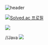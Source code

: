 ![header](https://capsule-render.vercel.app/api?type=waving&color=ffaca3&height=300&section=header&text=Lichi%20GitHub&animation=twinkling&fontSize=90&fontColor=ffffff)
<!--
**Lichi59/Lichi59** is a ✨ _special_ ✨ repository because its `README.md` (this file) appears on your GitHub profile.
- 🔭 I’m currently working on ...
- 🌱 I’m currently learning ...
- 👯 I’m looking to collaborate on ...
- 🤔 I’m looking for help with ...
- 💬 Ask me about ...
- 📫 How to reach me: ...
- 😄 Pronouns: ...
- ⚡ Fun fact: ...
-->
[![Solved.ac
프로필](http://mazassumnida.wtf/api/generate_badge?boj={wodms0045})](https://solved.ac/{wodms0045})

<a href="https://blog.naver.com/wodms0045" target="_blank"><img src="https://img.shields.io/badge/bolg-03C75A?style=flat-square&logo=naver&logoColor=white"/></a>

//Java
<img src="https://img.shields.io/badge/JAVA-007396?style=for-the-badge&logo=java&logoColor=white">

